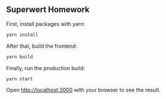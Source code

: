 ## Superwert Homework

First, install packages with yarn:

```bash
yarn install
```

After that, build the frontend:

```bash
yarn build
```

Finally, run the production build:

```bash
yarn start
```

Open [http://localhost:3000](http://localhost:3000) with your browser to see the result.
